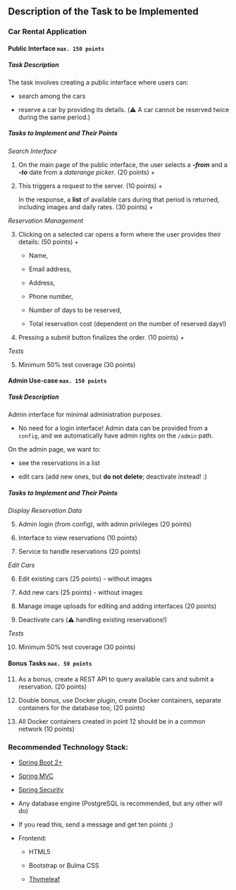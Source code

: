 ## Description of the Task to be Implemented
### Car Rental Application

#### Public Interface `max. 150 points`
##### Task Description
The task involves creating a public interface where users can:

* search among the cars

* reserve a car by providing its details. (:warning: A car cannot be reserved twice during the same period.)

##### Tasks to Implement and Their Points
_Search Interface_

1. On the main page of the public interface, the user selects a **_-from_** and a **_-to_** date from a _daterange picker_. (20 points) +

2. This triggers a request to the server. (10 points) +

   In the response, a **list** of available cars during that period is returned, including images and daily rates. (30 points) +

_Reservation Management_

3. Clicking on a selected car opens a form where the user provides their details: (50 points) +

    * Name,

    * Email address,

    * Address,

    * Phone number,

    * Number of days to be reserved,

    * Total reservation cost (dependent on the number of reserved days!)

4. Pressing a submit button finalizes the order. (10 points)  +

_Tests_

5. Minimum 50% test coverage (30 points)

#### Admin Use-case `max. 150 points`

##### Task Description

Admin interface for minimal administration purposes.

* No need for a login interface! Admin data can be provided from a `config`, and we automatically have admin rights on the `/admin` path.

On the admin page, we want to:

* see the reservations in a list

* edit cars (add new ones, but **do not delete**; deactivate instead! :)

##### Tasks to Implement and Their Points

_Display Reservation Data_

5. Admin login (from config), with admin privileges (20 points)

6. Interface to view reservations (10 points)

7. Service to handle reservations (20 points)

_Edit Cars_

6. Edit existing cars (25 points) - without images

7. Add new cars (25 points) - without images

8. Manage image uploads for editing and adding interfaces (20 points)

9. Deactivate cars (:warning: handling existing reservations!)

_Tests_

10. Minimum 50% test coverage (30 points)

#### Bonus Tasks `max. 50 points`

11. As a bonus, create a REST API to query available cars and submit a reservation. (20 points)

12. Double bonus, use Docker plugin, create Docker containers, separate containers for the database too, (20 points)

13. All Docker containers created in point 12 should be in a common network (10 points)

### Recommended Technology Stack:

* [Spring Boot 2+](https://spring.io/projects/spring-boot)

* [Spring MVC](https://docs.spring.io/spring-framework/docs/current/reference/html/web.html#spring-web)

* [Spring Security](https://spring.io/projects/spring-security)

* Any database engine (PostgreSQL is recommended, but any other will do)

* If you read this, send a message and get ten points ;)

* Frontend:

    * HTML5

    * Bootstrap or Bulma CSS

    * [Thymeleaf](https://www.thymeleaf.org/)
